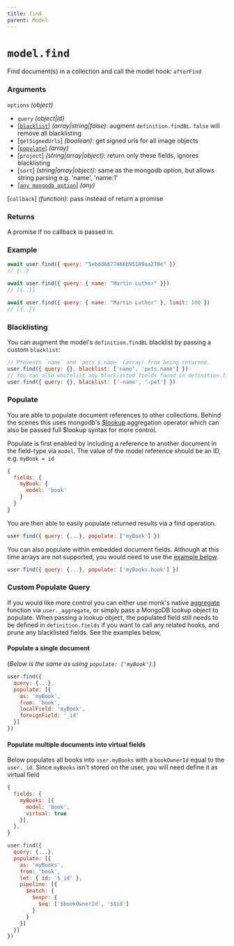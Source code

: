 ```yaml
---
title: find
parent: Model
---
```


# `model.find`

Find document(s) in a collection and call the model hook: `afterFind`

### Arguments

`options` *(object)*

- `query` *(object\|id)*
- [[`blacklist`](#blacklisting)] *(array\|string\|false)*: augment `definition.findBL`. `false` will remove all blacklisting
- [`getSignedUrls`] *(boolean)*: get signed urls for all image objects
- [[`populate`](#populate)] *(array)*
- [`project`] *(string\|array\|object)*: return only these fields, ignores blacklisting
- [`sort`] *(string\|array\|object)*: same as the mongodb option, but allows string parsing e.g. 'name', 'name:1'
- [[`any mongodb option`](http://mongodb.github.io/node-mongodb-native/3.2/api/Collection.html#find)] *(any)*

[`callback`] *(function)*: pass instead of return a promise

### Returns

A promise if no callback is passed in.

### Example

```js
await user.find({ query: "5ebdd6677466b95109aa278e" })
// {..}

await user.find({ query: { name: "Martin Luther" }})
// [{..}]

await user.find({ query: { name: "Martin Luther" }, limit: 100 })
// [{..}]
```

### Blacklisting

You can augment the model's `definition.findBL` blacklist by passing a custom `blacklist`:

```js
// Prevents `name` and `pets.$.name` (array) from being returned.
user.find({ query: {}, blacklist: ['name', 'pets.name'] })
// You can also whitelist any blacklisted fields found in definition.findBL
user.find({ query: {}, blacklist: ['-name', '-pet'] })
```

### Populate

You are able to populate document references to other collections. Behind the scenes
this uses mongodb's [$lookup](https://docs.mongodb.com/manual/reference/operator/aggregation/lookup/) aggregation operator which can also be passed full $lookup syntax for more control.

Populate is first enabled by including a reference to another document in the field-type via `model`.
The value of the model reference should be an ID, e.g. `myBook = id`

```js
{
  fields: {
    myBook: {
      model: 'book'
    }
  }
}
```

You are then able to easily populate returned results via a find operation.

```js
user.find({ query: {...}, populate: ['myBook'] })
```

You can also populate within embedded document fields. Although at this time arrays are not supported,
you would need to use the [example below](#more-control).
```js
user.find({ query: {...}, populate: ['myBooks.book'] })
```

### Custom Populate Query

If you would like more control you can either use monk's native
[aggregate](https://automattic.github.io/monk/docs/collection/aggregate.html) function via
`user._aggregate`, or simply pass a MongoDB lookup object to populate. When passing a lookup object, the
populated field still needs to be defined in `definition.fields` if you want to call any related hooks,
and prune any blacklisted fields. See the examples below,

#### Populate a single document

(*Below is the same as using `populate: ['myBook']`.*)

```js
user.find({
  query: {...},
  populate: [{
    as: 'myBook',
    from: 'book',
    localField: 'myBook',
    foreignField: '_id'
  }]
})
```

#### Populate multiple documents into virtual fields

Below populates all books into `user.myBooks` with a `bookOwnerId` equal to the `user._id`. Since `myBooks`
isn't stored on the user, you will need define it as virtual field

```js
{
  fields: {
    myBooks: [{
      model: 'book',
      virtual: true
    }],
  },
}

user.find({
  query: {...},
  populate: [{
    as: 'myBooks',
    from: 'book',
    let: { id: '$_id' },
    pipeline: [{
      $match: {
        $expr: {
          $eq: ['$bookOwnerId', '$$id']
        }
      }
    }]
  }]
})
```
